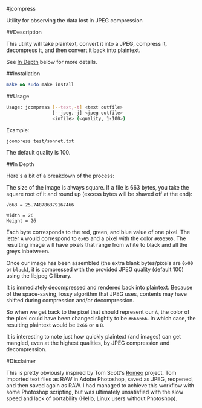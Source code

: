 #jcompress

Utility for observing the data lost in JPEG compression

##Description

This utility will take plaintext, convert it into a JPEG, compress it, decompress it, and then convert it back into plaintext.

See [In Depth](#in-depth) below for more details.

##Installation

```bash
make && sudo make install
```

##Usage

```bash
Usage: jcompress [--text,-t] <text outfile>
                 [--jpeg,-j] <jpeg outfile>
                 <infile> (<quality, 1-100>)
```

Example:

```bash
jcompress test/sonnet.txt
```

The default quality is 100.

##In Depth

Here's a bit of a breakdown of the process:

The size of the image is always square. If a file is 663 bytes, you take the square root of it and round up (excess bytes will be shaved off at the end):

```
√663 = 25.748786379167466

Width = 26
Height = 26
```

Each byte corresponds to the red, green, and blue value of one pixel. The letter `A` would correspond to `0x65` and a pixel with the color `#656565`. The resulting image will have pixels that range from white to black and all the greys inbetween.

Once our image has been assembled (the extra blank bytes/pixels are `0x00` or `black`), it is compressed with the provided JPEG quality (default 100) using the libjpeg C library.

It is immediately decompressed and rendered back into plaintext. Because of the space-saving, lossy algorithm that JPEG uses, contents may have shifted during compression and/or decompression.

So when we get back to the pixel that should represent our `A`, the color of the pixel could have been changed slightly to be `#666666`. In which case, the resulting plaintext would be `0x66` or a `B`.

It is interesting to note just how quickly plaintext (and images) can get mangled, even at the highest qualities, by JPEG compression and decompression.

#Disclaimer

This is pretty obviously inspired by Tom Scott's [Romeo](http://www.tomscott.com/romeo/) project. Tom imported text files as RAW in Adobe Photoshop, saved as JPEG, reopened, and then saved again as RAW. I had managed to achieve this workflow with some Photoshop scripting, but was ultimately unsatisfied with the slow speed and lack of portability (Hello, Linux users without Photoshop).